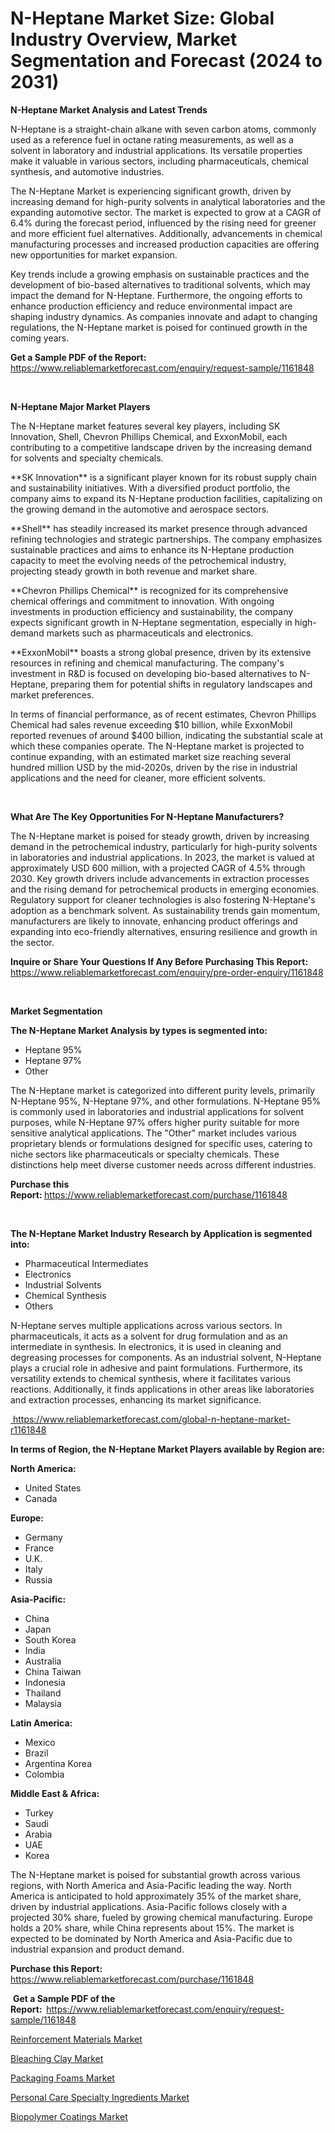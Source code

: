 <p><h1>N-Heptane Market Size: Global Industry Overview, Market Segmentation and Forecast (2024 to 2031)</h1></p><p><strong>N-Heptane Market Analysis and Latest Trends</strong></p>
<p><p>N-Heptane is a straight-chain alkane with seven carbon atoms, commonly used as a reference fuel in octane rating measurements, as well as a solvent in laboratory and industrial applications. Its versatile properties make it valuable in various sectors, including pharmaceuticals, chemical synthesis, and automotive industries.</p><p>The N-Heptane Market is experiencing significant growth, driven by increasing demand for high-purity solvents in analytical laboratories and the expanding automotive sector. The market is expected to grow at a CAGR of 6.4% during the forecast period, influenced by the rising need for greener and more efficient fuel alternatives. Additionally, advancements in chemical manufacturing processes and increased production capacities are offering new opportunities for market expansion.</p><p>Key trends include a growing emphasis on sustainable practices and the development of bio-based alternatives to traditional solvents, which may impact the demand for N-Heptane. Furthermore, the ongoing efforts to enhance production efficiency and reduce environmental impact are shaping industry dynamics. As companies innovate and adapt to changing regulations, the N-Heptane market is poised for continued growth in the coming years.</p></p>
<p><strong>Get a Sample PDF of the Report:&nbsp;</strong> <a href="https://www.reliablemarketforecast.com/enquiry/request-sample/1161848?utm_campaign=1874&utm_medium=2&utm_source=Github&utm_content=ia&utm_term=10122024&utm_id=n-heptane">https://www.reliablemarketforecast.com/enquiry/request-sample/1161848</a></p>
<p>&nbsp;</p>
<p><strong>N-Heptane Major Market Players</strong></p>
<p><p>The N-Heptane market features several key players, including SK Innovation, Shell, Chevron Phillips Chemical, and ExxonMobil, each contributing to a competitive landscape driven by the increasing demand for solvents and specialty chemicals. </p><p>**SK Innovation** is a significant player known for its robust supply chain and sustainability initiatives. With a diversified product portfolio, the company aims to expand its N-Heptane production facilities, capitalizing on the growing demand in the automotive and aerospace sectors. </p><p>**Shell** has steadily increased its market presence through advanced refining technologies and strategic partnerships. The company emphasizes sustainable practices and aims to enhance its N-Heptane production capacity to meet the evolving needs of the petrochemical industry, projecting steady growth in both revenue and market share.</p><p>**Chevron Phillips Chemical** is recognized for its comprehensive chemical offerings and commitment to innovation. With ongoing investments in production efficiency and sustainability, the company expects significant growth in N-Heptane segmentation, especially in high-demand markets such as pharmaceuticals and electronics. </p><p>**ExxonMobil** boasts a strong global presence, driven by its extensive resources in refining and chemical manufacturing. The company's investment in R&D is focused on developing bio-based alternatives to N-Heptane, preparing them for potential shifts in regulatory landscapes and market preferences.</p><p>In terms of financial performance, as of recent estimates, Chevron Phillips Chemical had sales revenue exceeding $10 billion, while ExxonMobil reported revenues of around $400 billion, indicating the substantial scale at which these companies operate. The N-Heptane market is projected to continue expanding, with an estimated market size reaching several hundred million USD by the mid-2020s, driven by the rise in industrial applications and the need for cleaner, more efficient solvents.</p></p>
<p>&nbsp;</p>
<p><strong>What Are The Key Opportunities For N-Heptane Manufacturers?</strong></p>
<p><p>The N-Heptane market is poised for steady growth, driven by increasing demand in the petrochemical industry, particularly for high-purity solvents in laboratories and industrial applications. In 2023, the market is valued at approximately USD 600 million, with a projected CAGR of 4.5% through 2030. Key growth drivers include advancements in extraction processes and the rising demand for petrochemical products in emerging economies. Regulatory support for cleaner technologies is also fostering N-Heptane's adoption as a benchmark solvent. As sustainability trends gain momentum, manufacturers are likely to innovate, enhancing product offerings and expanding into eco-friendly alternatives, ensuring resilience and growth in the sector.</p></p>
<p><strong>Inquire or Share Your Questions If Any Before Purchasing This Report:</strong> <a href="https://www.reliablemarketforecast.com/enquiry/pre-order-enquiry/1161848?utm_campaign=1874&utm_medium=2&utm_source=Github&utm_content=ia&utm_term=10122024&utm_id=n-heptane">https://www.reliablemarketforecast.com/enquiry/pre-order-enquiry/1161848</a></p>
<p>&nbsp;</p>
<p><strong>Market Segmentation</strong></p>
<p><strong>The N-Heptane Market Analysis by types is segmented into:</strong></p>
<p><ul><li>Heptane 95%</li><li>Heptane 97%</li><li>Other</li></ul></p>
<p><p>The N-Heptane market is categorized into different purity levels, primarily N-Heptane 95%, N-Heptane 97%, and other formulations. N-Heptane 95% is commonly used in laboratories and industrial applications for solvent purposes, while N-Heptane 97% offers higher purity suitable for more sensitive analytical applications. The "Other" market includes various proprietary blends or formulations designed for specific uses, catering to niche sectors like pharmaceuticals or specialty chemicals. These distinctions help meet diverse customer needs across different industries.</p></p>
<p><strong>Purchase this Report:&nbsp;</strong><a href="https://www.reliablemarketforecast.com/purchase/1161848?utm_campaign=1874&utm_medium=2&utm_source=Github&utm_content=ia&utm_term=10122024&utm_id=n-heptane">https://www.reliablemarketforecast.com/purchase/1161848</a></p>
<p>&nbsp;</p>
<p><strong>The N-Heptane Market Industry Research by Application is segmented into:</strong></p>
<p><ul><li>Pharmaceutical Intermediates</li><li>Electronics</li><li>Industrial Solvents</li><li>Chemical Synthesis</li><li>Others</li></ul></p>
<p><p>N-Heptane serves multiple applications across various sectors. In pharmaceuticals, it acts as a solvent for drug formulation and as an intermediate in synthesis. In electronics, it is used in cleaning and degreasing processes for components. As an industrial solvent, N-Heptane plays a crucial role in adhesive and paint formulations. Furthermore, its versatility extends to chemical synthesis, where it facilitates various reactions. Additionally, it finds applications in other areas like laboratories and extraction processes, enhancing its market significance.</p></p>
<p><a href="https://www.reliablemarketforecast.com/global-n-heptane-market-r1161848?utm_campaign=1874&utm_medium=2&utm_source=Github&utm_content=ia&utm_term=10122024&utm_id=n-heptane">&nbsp;https://www.reliablemarketforecast.com/global-n-heptane-market-r1161848</a></p>
<p><strong>In terms of Region, the N-Heptane Market Players available by Region are:</strong></p>
<p>
    <p> <strong> North America: </strong>
        <ul>
            <li>United States</li>
            <li>Canada</li>
        </ul>
        </p> 
    <p> <strong> Europe: </strong>
        <ul>
            <li>Germany</li>
            <li>France</li>
            <li>U.K.</li>
            <li>Italy</li>
            <li>Russia</li>
        </ul>
        </p> 
    <p> <strong> Asia-Pacific: </strong>
        <ul>
            <li>China</li>
            <li>Japan</li>
            <li>South Korea</li>
            <li>India</li>
            <li>Australia</li>
            <li>China Taiwan</li>
            <li>Indonesia</li>
            <li>Thailand</li>
            <li>Malaysia</li>
        </ul>
        </p> 
    <p> <strong> Latin America: </strong>
        <ul>
            <li>Mexico</li>
            <li>Brazil</li>
            <li>Argentina Korea</li>
            <li>Colombia</li>
        </ul>
        </p> 
    <p> <strong> Middle East & Africa: </strong>
        <ul>
            <li>Turkey</li>
            <li>Saudi</li>
            <li>Arabia</li>
            <li>UAE</li>
            <li>Korea</li>
        </ul>
    </p>
    </p>
<p><p>The N-Heptane market is poised for substantial growth across various regions, with North America and Asia-Pacific leading the way. North America is anticipated to hold approximately 35% of the market share, driven by industrial applications. Asia-Pacific follows closely with a projected 30% share, fueled by growing chemical manufacturing. Europe holds a 20% share, while China represents about 15%. The market is expected to be dominated by North America and Asia-Pacific due to industrial expansion and product demand.</p></p>
<p><strong>Purchase this Report: </strong><a href="https://www.reliablemarketforecast.com/purchase/1161848?utm_campaign=1874&utm_medium=2&utm_source=Github&utm_content=ia&utm_term=10122024&utm_id=n-heptane">https://www.reliablemarketforecast.com/purchase/1161848</a></p>
<p>&nbsp;<strong>Get a Sample PDF of the Report:&nbsp;&nbsp;</strong><a href="https://www.reliablemarketforecast.com/enquiry/request-sample/1161848?utm_campaign=1874&utm_medium=2&utm_source=Github&utm_content=ia&utm_term=10122024&utm_id=n-heptane">https://www.reliablemarketforecast.com/enquiry/request-sample/1161848</a></p>
<p><strong></strong></p>
<p><p><a href="https://www.linkedin.com/pulse/market-analysis-reinforcement-materials-markets-143-cagr-w9nhf?utm_campaign=1874&utm_medium=2&utm_source=Github&utm_content=ia&utm_term=10122024&utm_id=n-heptane">Reinforcement Materials Market</a></p><p><a href="https://www.linkedin.com/pulse/assessing-impact-recent-trends-bleaching-clay-market-influence-tvlef?utm_campaign=1874&utm_medium=2&utm_source=Github&utm_content=ia&utm_term=10122024&utm_id=n-heptane">Bleaching Clay Market</a></p><p><a href="https://www.linkedin.com/pulse/packaging-foams-market-analysis-2024-2031-projected-intense-usjdf?utm_campaign=1874&utm_medium=2&utm_source=Github&utm_content=ia&utm_term=10122024&utm_id=n-heptane">Packaging Foams Market</a></p><p><a href="https://www.linkedin.com/pulse/personal-care-specialty-ingredients-market-segmentation-applications-vij9f?utm_campaign=1874&utm_medium=2&utm_source=Github&utm_content=ia&utm_term=10122024&utm_id=n-heptane">Personal Care Specialty Ingredients Market</a></p><p><a href="https://www.linkedin.com/pulse/revenue-insights-biopolymer-coatings-market-98-cagr-from-2024-tvigf?utm_campaign=1874&utm_medium=2&utm_source=Github&utm_content=ia&utm_term=10122024&utm_id=n-heptane">Biopolymer Coatings Market</a></p></p>